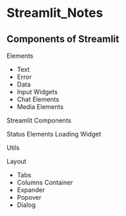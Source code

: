 # Streamlit_Notes

## Components of Streamlit

Elements
- Text 
- Error
- Data
- Input Widgets
- Chat Elements
- Media Elements

Streamlit Components

Status Elements Loading Widget

Utils

Layout
- Tabs 
- Columns Container
- Expander 
- Popover 
- Dialog

